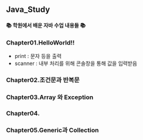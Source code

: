 ## Java_Study
#### :books: 학원에서 배운 자바 수업 내용들 :books:

### Chapter01.HelloWorld!!

 - print : 문자 등을 출력
 - scanner : 내부 처리를 위해 콘솔창을 통해 값을 입력받음

### Chapter02.조건문과 반복문

### Chapter03.Array 와 Exception

### Chapter04.

### Chapter05.Generic과 Collection


